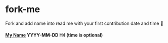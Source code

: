 # fork-me
Fork and add name into read me with your first contribution date and time 🙌

#### [My Name](github.com/mrpunyapal) YYYY-MM-DD H:I  (time is optional)
